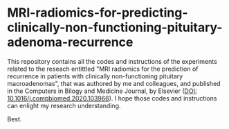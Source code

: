 # MRI-radiomics-for-predicting-clinically-non-functioning-pituitary-adenoma-recurrence

This repository contains all the codes and instructions of the experiments related to the reseach entittled 
"MRI radiomics for the prediction of recurrence in patients with clinically non-functioning pituitary macroadenomas",
that was authored by me and colleagues, and published in the Computers in Bilogy and Medicine Journal, by Elsevier ([DOI: 10.1016/j.compbiomed.2020.103966](https://www-sciencedirect.ez67.periodicos.capes.gov.br/science/article/pii/S0010482520302997?via%3Dihub)).
I hope those codes and instructions can enlight my research understanding.

Best.
